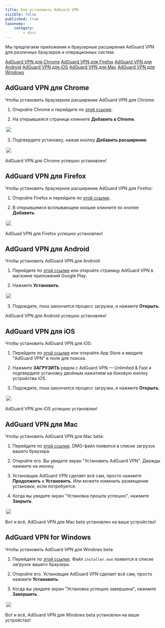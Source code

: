 ```yaml
---
title: Как установить AdGuard VPN
visible: false 
published: true
taxonomy:
    category:
        - docs
---
```


Мы предлагаем приложения и браузерные расширения AdGuard VPN для различных браузеров и операционных систем: 

[AdGuard VPN для Chrome](#chrome)
[AdGuard VPN для Firefox](#firefox)
[AdGuard VPN для Android](#android)
[AdGuard VPN для iOS](#ios)
[AdGuard VPN для Mac](#mac)
[AdGuard VPN для Windows](#windows)


<a name="chrome"></a>

## AdGuard VPN для Chrome

Чтобы установить браузерное расширение AdGuard VPN для Chrome: 

1) Откройте Chrome и перейдите по [этой ссылке](https://agrd.io/vpn_chrome_extension).

2) На открывшейся странице кликните **Добавить в Chrome**.

<img src="https://cdn.adguard.com/public/Adguard/kb/VPN/ext_chromestore_ru.png" style="border: 1px solid #efefef; padding: 2px; max-width: 650px;" />

3) Подтвердите установку, нажав кнопку **Добавить расширение**.

<img src="https://cdn.adguard.com/public/Adguard/kb/VPN/ext_addchrome_ru.png" style="border: 1px solid #efefef; padding: 2px; max-width: 350px;" />

AdGuard VPN для Chrome успешно установлен!


<a name="firefox"></a>

## AdGuard VPN для Firefox

Чтобы установить браузерное расширение AdGuard VPN для Firefox:

1) Откройте Firefox и перейдите по [этой ссылке](https://agrd.io/vpn_firefox_extension_beta).

2) В открывшемся всплывающем окошке кликните по кнопке **Добавить**.

<img src="https://cdn.adguard.com/public/Adguard/kb/VPN/ext_addfirefox_ru.png" style="border: 1px solid #efefef; padding: 2px; max-width: 400px;" />

AdGuad VPN для Firefox успешно установлен!


<a name="android"></a>

## AdGuard VPN для Android

Чтобы установить AdGuard VPN для Android:

1) Перейдите по [этой ссылке](https://agrd.io/adguard_vpn_android) или откройте страницу AdGuard VPN в магазине приложений Google Play.

2) Нажмите **Установить**.

<img src="https://cdn.adguard.com/public/Adguard/kb/VPN/android_store_ru.png" style="border: 1px solid #efefef; padding: 2px; max-width: 400px;" />

3) Подождите, пока закончится процесс загрузки, и нажмите **Открыть**.

AdGuard VPN для Android успешно установлен!


<a name="ios"></a>

## AdGuard VPN для iOS

Чтобы установить AdGuard VPN для iOS:

1) Перейдите по [этой ссылке](https://agrd.io/ios_vpn) или откройте App Store и введите "AdGuard VPN" в поле для поиска.

2) Нажмите **ЗАГРУЗИТЬ** рядом с AdGuard VPN — Unlimited & Fast и подтвердите установку двойным нажатием на боковую кнопку устройства iOS. 

3) Подождите, пока закончится процесс загрузки, и нажмите **Открыть**.

<img src="https://cdn.adguard.com/public/Adguard/kb/VPN/open-vpn-ios-ru.jpg" style="border: 1px solid #efefef; padding: 2px; max-width: 400px;" />

AdGuard VPN для iOS успешно установлен!


<a name="mac"></a>

## AdGuard VPN для Mac

Чтобы установить AdGuard VPN для Mac beta:

1) Перейдите по [этой ссылке](https://agrd.io/mac_vpn_beta). DMG-файл появится в списке загрузок вашего браузера.

2) Откройте его. Вы увидите экран "Установить AdGuard VPN". Дважды нажмите на иконку.
 
3) Установщик AdGuard VPN сделает всё сам, просто нажмите **Продолжить** и **Установить**. Или можете изменить размещение установки, если потребуется.

4) Когда вы увидите экран "Установка прошла успешно", нажмите **Закрыть**.

<img src="https://cdn.adguard.com/public/Adguard/kb/VPN/installed-vpn-mac-ru.png" style="border: 1px solid #efefef; padding: 2px; max-width: 400px;" />

Вот и всё, AdGuard VPN для Mac beta установлен на ваше устройство!
 

<a name="windows"></a>

## AdGuard VPN for Windows

Чтобы установить AdGuard VPN для Windows beta:

1) Перейдите по [этой ссылке](https://agrd.io/windows_vpn_beta). Файл `installer.exe`  появится в списке загрузок вашего браузера.

2) Откройте его. Установщик AdGuard VPN сделает всё сам, просто нажмите **Установить**.

3) Когда вы увидите экран "Установка успешно завершена", нажмите **Завершить**.

<img src="https://cdn.adguard.com/public/Adguard/kb/VPN/installed-vpn-windows-ru.png" style="border: 1px solid #efefef; padding: 2px; max-width: 400px;" />

Вот и всё, AdGuard VPN для Windows beta установлен на ваше устройство!
